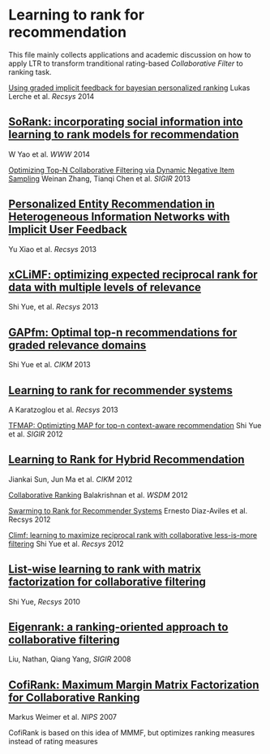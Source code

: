 Learning to rank for recommendation
===================================

This file mainly collects applications and academic discussion on how to apply LTR to transform tranditional rating-based *Collaborative Filter* to ranking task.

[Using graded implicit feedback for bayesian personalized ranking](http://ls13-www.cs.uni-dortmund.de/homepage/publications/jannach/Conference_RECSYS14_Bpr.pdf)
Lukas Lerche et al. *Recsys* 2014

[SoRank: incorporating social information into learning to rank models for recommendation](http://dl.acm.org/citation.cfm?id=2577333)
-----------------
W Yao et al. *WWW* 2014

[Optimizing Top-N Collaborative Filtering via Dynamic Negative Item Sampling](http://www0.cs.ucl.ac.uk/staff/W.Zhang/papers/lambdarankcf-sigir.pdf)
Weinan Zhang, Tianqi Chen et al. *SIGIR* 2013

[Personalized Entity Recommendation in Heterogeneous Information Networks with Implicit User Feedback](http://web.engr.illinois.edu/~hanj/pdf/recsys13_xyu.pdf)
-----------------
Yu Xiao et al. *Recsys* 2013

[xCLiMF: optimizing expected reciprocal rank for data with multiple levels of relevance](http://www.ci.tuwien.ac.at/~alexis/Publications_files/xCLiMF_ERR.pdf)
------------------
Shi Yue, et al. *Recsys* 2013

[GAPfm: Optimal top-n recommendations for graded relevance domains](http://arxiv.org/pdf/1307.3855.pdf)
------------------
Shi Yue et al. *CIKM* 2013

[Learning to rank for recommender systems](http://dl.acm.org/citation.cfm?id=2508063)
------------------
A Karatzoglou et al. *Recsys* 2013

[TFMAP: Optimizting MAP for top-n context-aware recommendation](http://prlab.tudelft.nl/sites/default/files/SIGIR2012-TFMAP-shi.pdf)
Shi Yue et al. *SIGIR* 2012

[Learning to Rank for Hybrid Recommendation](http://www2.sdufe.edu.cn/wangsq/publications/cikm12-lr4rs.pdf)
---------------------------
Jiankai Sun, Jun Ma  et al. *CIKM* 2012

[Collaborative Ranking](http://web2.research.att.com/export/sites/att_labs/techdocs/TD_100638.pdf)
Balakrishnan et al. *WSDM* 2012

[Swarming to Rank for Recommender Systems](http://wanlab.poly.edu/recsys12/recsys/p229.pdf)
Ernesto Diaz-Aviles et al. Recsys 2012

[Climf: learning to maximize reciprocal rank with collaborative less-is-more filtering](http://isplab.tudelft.nl/sites/default/files/RecSys2012-CLiMF-shi.pdf)
Shi Yue et al. *Recsys* 2012

[List-wise learning to rank with matrix factorization for collaborative filtering](http://bioinformatics.tudelft.nl/sites/default/files/List-wise%20learning%20to%20rank%20with%20matrix%20factorization%20for%20collaborative%20filtering_RecSys2010.pdf)
------------------
Shi Yue, *Recsys* 2010

[Eigenrank: a ranking-oriented approach to collaborative filtering](http://www.cs.ust.hk/~qyang/Docs/2008/SIGIR297-liu.pdf)
------------------
Liu, Nathan, Qiang Yang, *SIGIR* 2008

[CofiRank: Maximum Margin Matrix Factorization for Collaborative Ranking](http://papers.nips.cc/paper/3359-cofi-rank-maximum-margin-matrix-factorization-for-collaborative-ranking-supplemental.zip)
-----------------
Markus Weimer et al. *NIPS* 2007

CofiRank is based on this idea of MMMF, but optimizes ranking measures instead of rating measures

